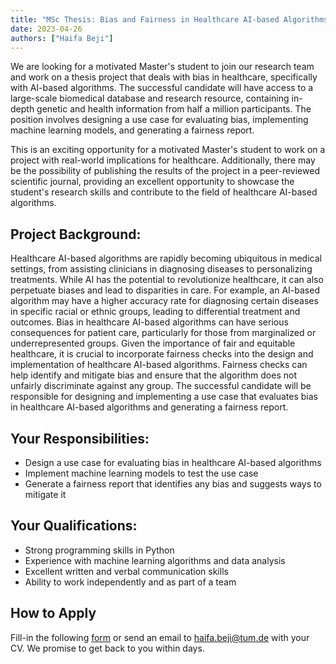 ```yaml
---
title: "MSc Thesis: Bias and Fairness in Healthcare AI-based Algorithms"
date: 2023-04-26
authors: ["Haifa Beji"]
---
```


We are looking for a motivated Master's student to join our research team and work on a thesis project that deals with bias in healthcare, specifically with AI-based algorithms. The successful candidate will have access to a large-scale biomedical database and research resource, containing in-depth genetic and health information from half a million participants. The position involves designing a use case for evaluating bias, implementing machine learning models, and generating a fairness report.

This is an exciting opportunity for a motivated Master's student to work on a project with real-world implications for healthcare. Additionally, there may be the possibility of publishing the results of the project in a peer-reviewed scientific journal, providing an excellent opportunity to showcase the student's research skills and contribute to the field of healthcare AI-based algorithms.

## Project Background:
Healthcare AI-based algorithms are rapidly becoming ubiquitous in medical settings, from assisting clinicians in diagnosing diseases to personalizing treatments. While AI has the potential to revolutionize healthcare, it can also perpetuate biases and lead to disparities in care. For example, an AI-based algorithm may have a higher accuracy rate for diagnosing certain diseases in specific racial or ethnic groups, leading to differential treatment and outcomes. Bias in healthcare AI-based algorithms can have serious consequences for patient care, particularly for those from marginalized or underrepresented groups.
Given the importance of fair and equitable healthcare, it is crucial to incorporate fairness checks into the design and implementation of healthcare AI-based algorithms. Fairness checks can help identify and mitigate bias and ensure that the algorithm does not unfairly discriminate against any group. The successful candidate will be responsible for designing and implementing a use case that evaluates bias in healthcare AI-based algorithms and generating a fairness report.


## Your Responsibilities:
- Design a use case for evaluating bias in healthcare AI-based algorithms
- Implement machine learning models to test the use case
- Generate a fairness report that identifies any bias and suggests ways to mitigate it


## Your Qualifications:
- Strong programming skills in Python
- Experience with machine learning algorithms and data analysis
- Excellent written and verbal communication skills
- Ability to work independently and as part of a team


## How to Apply
Fill-in the following [form](https://forms.gle/bZQamy5btyYWdUbv6) or send an email to haifa.beji@tum.de with your CV. We promise to get back to you within days.